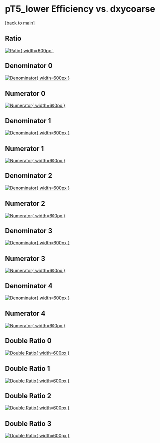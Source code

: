 # pT5_lower Efficiency vs. dxycoarse

[[back to main](./)]



## Ratio

[![Ratio](../mtv/var/pT5_lower_vtr_321_1_eff_dxycoarse.png){ width=600px }](../mtv/var/pT5_lower_vtr_321_1_eff_dxycoarse.pdf)

## Denominator 0

[![Denominator](../mtv/den/pT5_lower_vtr_321_1_eff_dxycoarse_den0.png){ width=600px }](../mtv/den/pT5_lower_vtr_321_1_eff_dxycoarse_den0.pdf)

## Numerator 0

[![Numerator](../mtv/num/pT5_lower_vtr_321_1_eff_dxycoarse_num0.png){ width=600px }](../mtv/num/pT5_lower_vtr_321_1_eff_dxycoarse_num0.pdf)

## Denominator 1

[![Denominator](../mtv/den/pT5_lower_vtr_321_1_eff_dxycoarse_den1.png){ width=600px }](../mtv/den/pT5_lower_vtr_321_1_eff_dxycoarse_den1.pdf)

## Numerator 1

[![Numerator](../mtv/num/pT5_lower_vtr_321_1_eff_dxycoarse_num1.png){ width=600px }](../mtv/num/pT5_lower_vtr_321_1_eff_dxycoarse_num1.pdf)

## Denominator 2

[![Denominator](../mtv/den/pT5_lower_vtr_321_1_eff_dxycoarse_den2.png){ width=600px }](../mtv/den/pT5_lower_vtr_321_1_eff_dxycoarse_den2.pdf)

## Numerator 2

[![Numerator](../mtv/num/pT5_lower_vtr_321_1_eff_dxycoarse_num2.png){ width=600px }](../mtv/num/pT5_lower_vtr_321_1_eff_dxycoarse_num2.pdf)

## Denominator 3

[![Denominator](../mtv/den/pT5_lower_vtr_321_1_eff_dxycoarse_den3.png){ width=600px }](../mtv/den/pT5_lower_vtr_321_1_eff_dxycoarse_den3.pdf)

## Numerator 3

[![Numerator](../mtv/num/pT5_lower_vtr_321_1_eff_dxycoarse_num3.png){ width=600px }](../mtv/num/pT5_lower_vtr_321_1_eff_dxycoarse_num3.pdf)

## Denominator 4

[![Denominator](../mtv/den/pT5_lower_vtr_321_1_eff_dxycoarse_den4.png){ width=600px }](../mtv/den/pT5_lower_vtr_321_1_eff_dxycoarse_den4.pdf)

## Numerator 4

[![Numerator](../mtv/num/pT5_lower_vtr_321_1_eff_dxycoarse_num4.png){ width=600px }](../mtv/num/pT5_lower_vtr_321_1_eff_dxycoarse_num4.pdf)

## Double Ratio 0

[![Double Ratio](../mtv/ratio/pT5_lower_vtr_321_1_eff_dxycoarse_ratio0.png){ width=600px }](../mtv/ratio/pT5_lower_vtr_321_1_eff_dxycoarse_ratio0.pdf)

## Double Ratio 1

[![Double Ratio](../mtv/ratio/pT5_lower_vtr_321_1_eff_dxycoarse_ratio1.png){ width=600px }](../mtv/ratio/pT5_lower_vtr_321_1_eff_dxycoarse_ratio1.pdf)

## Double Ratio 2

[![Double Ratio](../mtv/ratio/pT5_lower_vtr_321_1_eff_dxycoarse_ratio2.png){ width=600px }](../mtv/ratio/pT5_lower_vtr_321_1_eff_dxycoarse_ratio2.pdf)

## Double Ratio 3

[![Double Ratio](../mtv/ratio/pT5_lower_vtr_321_1_eff_dxycoarse_ratio3.png){ width=600px }](../mtv/ratio/pT5_lower_vtr_321_1_eff_dxycoarse_ratio3.pdf)

